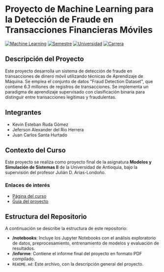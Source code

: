 # Proyecto de Machine Learning para la Detección de Fraude en Transacciones Financieras Móviles

[![Machine Learning](https://img.shields.io/badge/Asignatura-Modelos%20y%20simulación%20de%20sistemas%20II-red)](https://jdariasl.github.io/Intro_ML_2025/intro.html)
[![Semestre](https://img.shields.io/badge/Semestre-2025%201-blue)]()
[![Universidad](https://img.shields.io/badge/Universidad-UdeA-green)]()
[![Carrera](https://img.shields.io/badge/Carrera-Ingeniería%20de%20sistemas-orange)]()

## Descripción del Proyecto

Este proyecto desarrolla un sistema de detección de fraude en transacciones de dinero móvil utilizando técnicas de Aprendizaje de Máquina. Se emplea el conjunto de datos "Fraud Detection Dataset", que contiene 6.3 millones de registros de transacciones. Se implementa un paradigma de aprendizaje supervisado con clasificación binaria para distinguir entre transacciones legítimas y fraudulentas.

## Integrantes

- Kevin Esteban Ruda Gómez
- Jeferson Alexander del Rio Herrera
- Juan Carlos Santa Hurtado

## Contexto del Curso

Este proyecto se realiza como proyecto final de la asignatura **Modelos y Simulación de Sistemas II** de la Universidad de Antioquia, bajo la supervisión del profesor Julián D. Arias-Londoño.

### Enlaces de interés

- [Página del curso](https://jdariasl.github.io/Intro_ML_2025/intro.html)
- [Guía del proyecto](https://github.com/jdariasl/Intro_ML_2025/blob/main/local/docs/Guia_proyecto_Modelos_II.pdf)

## Estructura del Repositorio

A continuación se describe la estructura de este repositorio:

- **/notebooks**: Incluye los Jupyter Notebooks con el análisis exploratorio de datos, preprocesamiento, entrenamiento de modelos y evaluación de resultados.
- **/informe**: Contiene el informe final del proyecto en formato PDF compilado.
- `README.md`: Este archivo, con la descripción general del proyecto.

